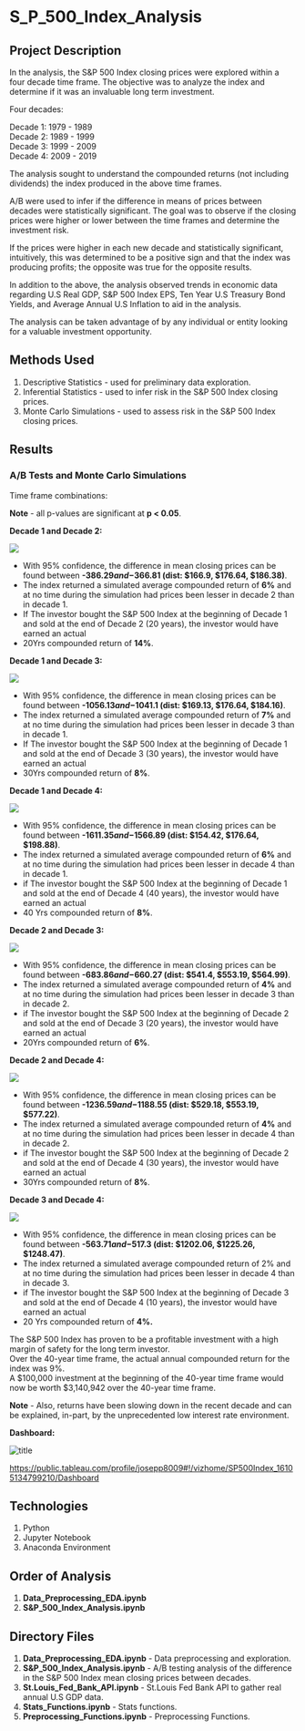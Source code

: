 # S_P_500_Index_Analysis

## Project Description

In the analysis, the S&P 500 Index closing prices were explored within a four decade time frame. The objective was to analyze the index and determine if it was an invaluable long term investment.

Four decades:

Decade 1: 1979 - 1989<br>
Decade 2: 1989 - 1999<br>
Decade 3: 1999 - 2009<br>
Decade 4: 2009 - 2019<br>

The analysis sought to understand the compounded returns (not including dividends) the index produced in the above time frames. 

A/B were used to infer if the difference in means of prices between decades were statistically significant. The goal was to observe if the closing prices were higher or lower between the time frames and determine the investment risk.

If the prices were higher in each new decade and statistically significant, intuitively, this was determined to be a positive sign and that the index was producing profits; the opposite was true for the opposite results.

In addition to the above, the analysis observed trends in economic data regarding U.S Real GDP, S&P 500 Index EPS, Ten Year U.S Treasury Bond Yields, and Average Annual U.S Inflation to aid in the analysis.

The analysis can be taken advantage of by any individual or entity looking for a valuable investment opportunity.

## Methods Used

1) Descriptive Statistics - used for preliminary data exploration.
2) Inferential Statistics - used to infer risk in the S&P 500 Index closing prices. 
3) Monte Carlo Simulations - used to assess risk in the S&P 500 Index closing prices.

## Results 

### A/B Tests and Monte Carlo Simulations

Time frame combinations:

**Note** - all p-values are significant at **p < 0.05**.

**Decade 1 and Decade 2:**

![](ReadMe_Images/download.png)

* With 95% confidence, the difference in mean closing prices can be found between **-$386.29 and -$366.81 (dist: $166.9, $176.64, $186.38)**.
* The index returned a simulated average compounded return of **6%** and at no time during the simulation had prices been lesser in decade 2 than in decade 1.
* If The investor bought the S&P 500 Index at the beginning of Decade 1 and sold at the end of Decade 2 (20 years), the investor would have earned an actual   
* 20Yrs compounded return of **14%**.

**Decade 1 and Decade 3:** 

![](ReadMe_Images/download-1.png)

* With 95% confidence, the difference in mean closing prices can be found between **-$1056.13 and -$1041.1 (dist: $169.13, $176.64, $184.16)**.
* The index returned a simulated average compounded return of **7%** and at no time during the simulation had prices been lesser in decade 3 than in decade 1.
* If The investor bought the S&P 500 Index at the beginning of Decade 1 and sold at the end of Decade 3 (30 years), the investor would have earned an actual  
* 30Yrs compounded return of **8%**.

**Decade 1 and Decade 4:**

![](ReadMe_Images/download-2.png)

* With 95% confidence, the difference in mean closing prices can be found between **-$1611.35 and -$1566.89 (dist: $154.42, $176.64, $198.88)**.
* The index returned a simulated average compounded return of **6%** and at no time during the simulation had prices been lesser in decade 4 than in decade 1.
* if The investor bought the S&P 500 Index at the beginning of Decade 1 and sold at the end of Decade 4 (40 years), the investor would have earned an actual 
* 40 Yrs compounded return of **8%**.

**Decade 2 and Decade 3:** 

![](ReadMe_Images/download-3.png)

* With 95% confidence, the difference in mean closing prices can be found between **-$683.86 and -$660.27 (dist: $541.4, $553.19, $564.99)**.
* The index returned a simulated average compounded return of **4%** and at no time during the simulation had prices been lesser in decade 3 than in decade 2.
* if The investor bought the S&P 500 Index at the beginning of Decade 2 and sold at the end of Decade 3 (20 years), the investor would have earned an actual
* 20Yrs compounded return of **6%**.

**Decade 2 and Decade 4:**

![](ReadMe_Images/download-4.png)

* With 95% confidence, the difference in mean closing prices can be found between **-$1236.59 and -$1188.55 (dist: $529.18, $553.19, $577.22)**.
* The index returned a simulated average compounded return of **4%** and at no time during the simulation had prices been lesser in decade 4 than in decade 2.
* if The investor bought the S&P 500 Index at the beginning of Decade 2 and sold at the end of Decade 4 (30 years), the investor would have earned an actual
* 30Yrs compounded return of **8%**.

**Decade 3 and Decade 4:**

![](ReadMe_Images/download-5.png)

* With 95% confidence, the difference in mean closing prices can be found between **-$563.71 and -$517.3 (dist: $1202.06, $1225.26, $1248.47)**.
* The index returned a simulated average compounded return of 2% and at no time during the simulation had prices been lesser in decade 4 than in decade 3.
* if The investor bought the S&P 500 Index at the beginning of Decade 3 and sold at the end of Decade 4 (10 years), the investor would have earned an actual
* 20 Yrs compounded return of **4%.**

The S&P 500 Index has proven to be a profitable investment with a high margin of safety for the long term investor. <br>
Over the 40-year time frame, the actual annual compounded return for the index was 9%.<br>
A $100,000 investment at the beginning of the 40-year time frame would now be worth $3,140,942 over the 40-year time frame.<br>

**Note** - Also, returns have been slowing down in the recent decade and can be explained, in-part, by the unprecedented low interest rate environment.

**Dashboard:**

![title](ReadMe_Images/Dash.png)

https://public.tableau.com/profile/josepp8009#!/vizhome/SP500Index_16105134799210/Dashboard

## Technologies 

1) Python 
2) Jupyter Notebook
3) Anaconda Environment

## Order of Analysis

1) **Data_Preprocessing_EDA.ipynb**
2) **S&P_500_Index_Analysis.ipynb**

## Directory Files

1) **Data_Preprocessing_EDA.ipynb** - Data preprocessing and exploration.
2) **S&P_500_Index_Analysis.ipynb** - A/B testing analysis of the difference in the S&P 500 Index mean closing prices between decades.
3) **St.Louis_Fed_Bank_API.ipynb** - St.Louis Fed Bank API to gather real annual U.S GDP data.
4) **Stats_Functions.ipynb** - Stats functions.
5) **Preprocessing_Functions.ipynb** - Preprocessing Functions.

